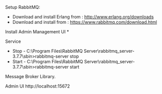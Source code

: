 ﻿Setup RabbitMQ:

* Download and install Erlang from : http://www.erlang.org/downloads
* Download and install from : https://www.rabbitmq.com/download.html

Install Admin Management UI
* 

Service
* Stop - C:\Program Files\RabbitMQ Server\rabbitmq_server-3.7.7\sbin>rabbitmq-server stop
* Start - C:\Program Files\RabbitMQ Server\rabbitmq_server-3.7.7\sbin>rabbitmq-server start

Message Broker Library.

Admin UI
http://localhost:15672